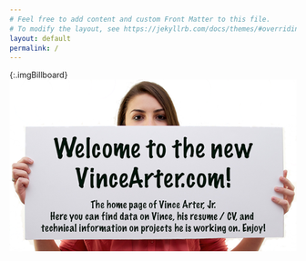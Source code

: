 ```yaml
---
# Feel free to add content and custom Front Matter to this file.
# To modify the layout, see https://jekyllrb.com/docs/themes/#overriding-theme-defaults
layout: default
permalink: /
---
```


{:.imgBillboard}
![Welcome Billboard](/assets/images/billboardwelcomemed.png "Welcome Billboard")
